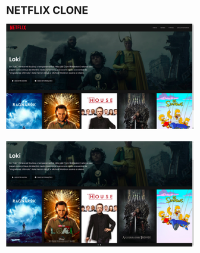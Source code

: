 # NETFLIX CLONE

![Preview](https://raw.githubusercontent.com/ThamyrisSantana/netflix-clone/main/assets/preview1.png)
##
![Preview](https://raw.githubusercontent.com/ThamyrisSantana/netflix-clone/main/assets/preview2.png)
